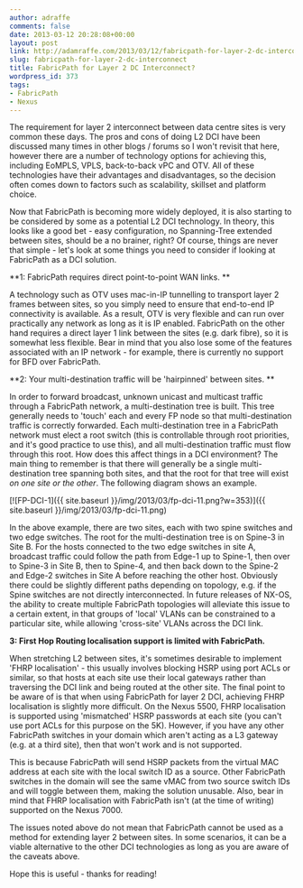 ```yaml
---
author: adraffe
comments: false
date: 2013-03-12 20:28:08+00:00
layout: post
link: http://adamraffe.com/2013/03/12/fabricpath-for-layer-2-dc-interconnect/
slug: fabricpath-for-layer-2-dc-interconnect
title: FabricPath for Layer 2 DC Interconnect?
wordpress_id: 373
tags:
- FabricPath
- Nexus
---
```


The requirement for layer 2 interconnect between data centre sites is very common these days. The pros and cons of doing L2 DCI have been discussed many times in other blogs / forums so I won't revisit that here, however there are a number of technology options for achieving this, including EoMPLS, VPLS, back-to-back vPC and OTV. All of these technologies have their advantages and disadvantages, so the decision often comes down to factors such as scalability, skillset and platform choice.

Now that FabricPath is becoming more widely deployed, it is also starting to be considered by some as a potential L2 DCI technology. In theory, this looks like a good bet - easy configuration, no Spanning-Tree extended between sites, should be a no brainer, right? Of course, things are never that simple - let's look at some things you need to consider if looking at FabricPath as a DCI solution.<!-- more -->

**1: FabricPath requires direct point-to-point WAN links. **

A technology such as OTV uses mac-in-IP tunnelling to transport layer 2 frames between sites, so you simply need to ensure that end-to-end IP connectivity is available. As a result, OTV is very flexible and can run over practically any network as long as it is IP enabled. FabricPath on the other hand requires a direct layer 1 link between the sites (e.g. dark fibre), so it is somewhat less flexible. Bear in mind that you also lose some of the features associated with an IP network - for example, there is currently no support for BFD over FabricPath.

**2: Your multi-destination traffic will be 'hairpinned' between sites.
**

In order to forward broadcast, unknown unicast and multicast traffic through a FabricPath network, a multi-destination tree is built. This tree generally needs to 'touch' each and every FP node so that multi-destination traffic is correctly forwarded. Each multi-destination tree in a FabricPath network must elect a root switch (this is controllable through root priorities, and it's good practice to use this), and all multi-destination traffic must flow through this root. How does this affect things in a DCI environment? The main thing to remember is that there will generally be a single multi-destination tree spanning both sites, and that the root for that tree will exist _on one site or the other_. The following diagram shows an example.

[![FP-DCI-1]({{ site.baseurl }}/img/2013/03/fp-dci-11.png?w=353)]({{ site.baseurl }}/img/2013/03/fp-dci-11.png)

In the above example, there are two sites, each with two spine switches and two edge switches. The root for the multi-destination tree is on Spine-3 in Site B. For the hosts connected to the two edge switches in site A, broadcast traffic could follow the path from Edge-1 up to Spine-1, then over to Spine-3 in Site B, then to Spine-4, and then back down to the Spine-2 and Edge-2 switches in Site A before reaching the other host. Obviously there could be slightly different paths depending on topology, e.g. if the Spine switches are not directly interconnected. In future releases of NX-OS, the ability to create multiple FabricPath topologies will alleviate this issue to a certain extent, in that groups of 'local' VLANs can be constrained to a particular site, while allowing 'cross-site' VLANs across the DCI link.

**3: First Hop Routing localisation support is limited with FabricPath.**

When stretching L2 between sites, it's sometimes desirable to implement 'FHRP localisation' - this usually involves blocking HSRP using port ACLs or similar, so that hosts at each site use their local gateways rather than traversing the DCI link and being routed at the other site. The final point to be aware of is that when using FabricPath for layer 2 DCI, achieving FHRP localisation is slightly more difficult. On the Nexus 5500, FHRP localisation is supported using 'mismatched' HSRP passwords at each site (you can't use port ACLs for this purpose on the 5K). However, if you have any other FabricPath switches in your domain which aren't acting as a L3 gateway (e.g. at a third site), then that won't work and is not supported.

This is because FabricPath will send HSRP packets from the virtual MAC address at each site with the local switch ID as a source. Other FabricPath switches in the domain will see the same vMAC from two source switch IDs and will toggle between them, making the solution unusable. Also, bear in mind that FHRP localisation with FabricPath isn't (at the time of writing) supported on the Nexus 7000.

The issues noted above do not mean that FabricPath cannot be used as a method for extending layer 2 between sites. In some scenarios, it can be a viable alternative to the other DCI technologies as long as you are aware of the caveats above.

Hope this is useful - thanks for reading!
